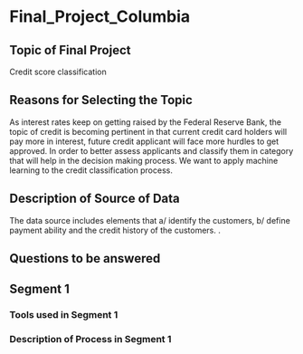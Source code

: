 # Final_Project_Columbia

## Topic of Final Project
 Credit score classification

## Reasons for Selecting the Topic
As interest rates keep on getting raised by the Federal Reserve Bank, the topic of credit is becoming pertinent in that current credit card holders will pay more in interest, future credit applicant will face more hurdles to get approved. In order to better assess applicants and classify them in category that will help in the decision making process. We want to apply machine learning to the credit classification process. 

## Description of Source of Data
The data source includes elements that a/ identify the customers, b/ define payment ability and the credit history of the customers. .

## Questions to be answered 

## Segment 1 
### Tools used in Segment 1
### Description of Process in Segment 1


